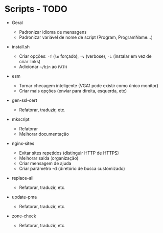Scripts - TODO
==============

- Geral
  - Padronizar idioma de mensagens
  - Padronizar variável de nome de script (Program, ProgramName...)

- install.sh
  - Criar opções: `-f` (`ln` forçado), `-v` (verbose), `-i` (instalar em vez de criar links)
  - Adicionar `~/bin` ao `PATH`

- esm
  - Tornar checagem inteligente (VGA1 pode existir como único monitor)
  - Criar mais opções (enviar para direita, esquerda, etc)

- gen-ssl-cert
  - Refatorar, traduzir, etc.

- mkscript
  - Refatorar
  - Melhorar documentação

- nginx-sites
  - Evitar sites repetidos (distinguir HTTP de HTTPS)
  - Melhorar saída (organização)
  - Criar mensagem de ajuda
  - Criar parâmetro -d (diretório de busca customizado)

- replace-all
  - Refatorar, traduzir, etc.

- update-pma
  - Refatorar, traduzir, etc.

- zone-check
  - Refatorar, traduzir, etc.
